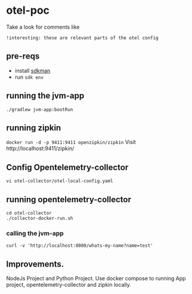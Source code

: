 # otel-poc

Take a look for comments like

```
!interesting: these are relevant parts of the otel config
```

## pre-reqs

- install [sdkman](https://sdkman.io/)
- run `sdk env`

## running the jvm-app

`./gradlew jvm-app:bootRun`

## running zipkin

`docker run -d -p 9411:9411 openzipkin/zipkin`
Visit http://localhost:9411/zipkin/


## Config Opentelemetry-collector
`vi otel-collector/otel-local-config.yaml`
## running opentelemetry-collector

```
cd otel-collector
./collector-docker-run.sh
```

### calling the jvm-app

`curl -v 'http://localhost:8080/whats-my-name?name=test'`

## Improvements.
NodeJs Project and Python Project.
Use docker compose to running App project, opentelemetry-collector and zipkin locally.